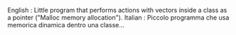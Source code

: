 English : Little program that performs actions with vectors inside a class as a pointer ("Malloc memory allocation").
Italian : Piccolo programma che usa memorica dinamica dentro una classe...
